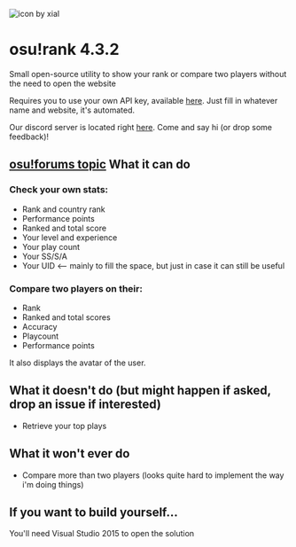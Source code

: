 ![icon by xial](http://puu.sh/stg7G/04ad0ed806.png)

# osu!rank 4.3.2

Small open-source utility to show your rank or compare two players without the need to open the website

Requires you to use your own API key, available [here](http://osu.ppy.sh/p/api). Just fill in whatever name and website, it's automated.

Our discord server is located right [here](https://discord.gg/Uydavrp). Come and say hi (or drop some feedback)! 

[osu!forums topic](https://osu.ppy.sh/forum/t/478865)
What it can do
--------------
### Check your own stats:
* Rank and country rank
* Performance points
* Ranked and total score
* Your level and experience
* Your play count
* Your SS/S/A
* Your UID <-- mainly to fill the space, but just in case it can still be useful

### Compare two players on their:
* Rank
* Ranked and total scores
* Accuracy
* Playcount
* Performance points

It also displays the avatar of the user.

What it doesn't do (but might happen if asked, drop an issue if interested)
------------------------------------
* Retrieve your top plays

What it won't ever do
---------------------
* Compare more than two players (looks quite hard to implement the way i'm doing things)

If you want to build yourself...
--------------------------------
You'll need Visual Studio 2015 to open the solution
